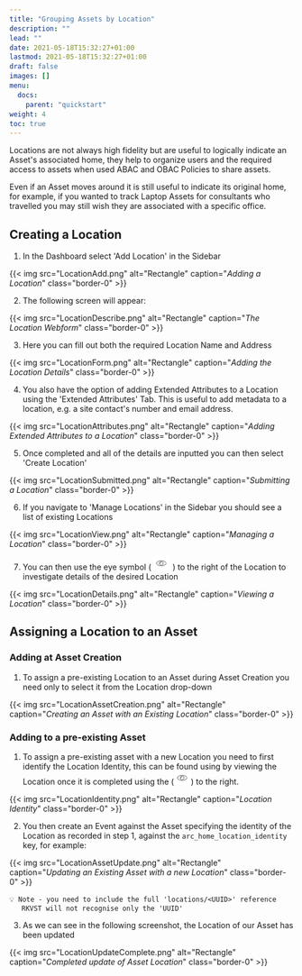 ```yaml
---
title: "Grouping Assets by Location"
description: ""
lead: ""
date: 2021-05-18T15:32:27+01:00
lastmod: 2021-05-18T15:32:27+01:00
draft: false
images: []
menu:
  docs:
    parent: "quickstart"
weight: 4
toc: true
---
```


Locations are not always high fidelity but are useful to logically indicate an Asset's associated home, they help to organize users and the required access to assets when used ABAC and OBAC Policies to share assets.

Even if an Asset moves around it is still useful to indicate its original home, for example, if you wanted to track Laptop Assets for consultants who travelled you may still wish they are associated with a specific office. 


Creating a Location
-------------------

1. In the Dashboard select 'Add Location' in the Sidebar

{{< img src="LocationAdd.png" alt="Rectangle" caption="<em>Adding a Location</em>" class="border-0" >}}

2. The following screen will appear:

{{< img src="LocationDescribe.png" alt="Rectangle" caption="<em>The Location Webform</em>" class="border-0" >}}

3. Here you can fill out both the required Location Name and Address

{{< img src="LocationForm.png" alt="Rectangle" caption="<em>Adding the Location Details</em>" class="border-0" >}}

4. You also have the option of adding Extended Attributes to a Location using the 'Extended Attributes' Tab. This is useful to add metadata to a location, e.g. a site contact's number and email address.

{{< img src="LocationAttributes.png" alt="Rectangle" caption="<em>Adding Extended Attributes to a Location</em>" class="border-0" >}}

5. Once completed and all of the details are inputted you can then select 'Create Location'

{{< img src="LocationSubmitted.png" alt="Rectangle" caption="<em>Submitting a Location</em>" class="border-0" >}}

6. If you navigate to 'Manage Locations' in the Sidebar you should see a list of existing Locations

{{< img src="LocationView.png" alt="Rectangle" caption="<em>Managing a Location</em>" class="border-0" >}}

7. You can then use the eye symbol ( ![](EyeSymbol.png) ) to the right of the Location to investigate details of the desired Location

{{< img src="LocationDetails.png" alt="Rectangle" caption="<em>Viewing a Location</em>" class="border-0" >}}

Assigning a Location to an Asset
--------------------------------

### Adding at Asset Creation

1. To assign a pre-existing Location to an Asset during Asset Creation you need only to select it from the Location drop-down

{{< img src="LocationAssetCreation.png" alt="Rectangle" caption="<em>Creating an Asset with an Existing Location</em>" class="border-0" >}}

### Adding to a pre-existing Asset

1. To assign a pre-existing asset with a new Location you need to first identify the Location Identity, this can be found using by viewing the Location once it is completed using the (![](EyeSymbol.png)) to the right.

{{< img src="LocationIdentity.png" alt="Rectangle" caption="<em>Location Identity</em>" class="border-0" >}}

2. You then create an Event against the Asset specifying the identity of the Location as recorded in step 1, against the `arc_home_location_identity` key, for example:

{{< img src="LocationAssetUpdate.png" alt="Rectangle" caption="<em>Updating an Existing Asset with a new Location</em>" class="border-0" >}}

``` 
💡 Note - you need to include the full 'locations/<UUID>' reference
   RKVST will not recognise only the 'UUID'
```

3. As we can see in the following screenshot, the Location of our Asset has been updated

{{< img src="LocationUpdateComplete.png" alt="Rectangle" caption="<em>Completed update of Asset Location</em>" class="border-0" >}}

